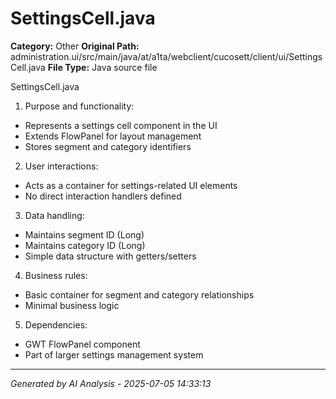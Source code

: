 # SettingsCell.java

**Category:** Other
**Original Path:** administration.ui/src/main/java/at/a1ta/webclient/cucosett/client/ui/SettingsCell.java
**File Type:** Java source file

SettingsCell.java
1. Purpose and functionality:
- Represents a settings cell component in the UI
- Extends FlowPanel for layout management
- Stores segment and category identifiers

2. User interactions:
- Acts as a container for settings-related UI elements
- No direct interaction handlers defined

3. Data handling:
- Maintains segment ID (Long)
- Maintains category ID (Long)
- Simple data structure with getters/setters

4. Business rules:
- Basic container for segment and category relationships
- Minimal business logic

5. Dependencies:
- GWT FlowPanel component
- Part of larger settings management system

---
*Generated by AI Analysis - 2025-07-05 14:33:13*

